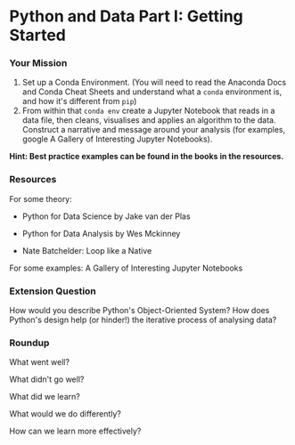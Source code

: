 # Python and Data Part I: Getting Started

### Your Mission

1. Set up a Conda Environment. \(You will need to read the Anaconda Docs and Conda Cheat Sheets and understand what a `conda` environment is, and how it's different from `pip`\)
2. From within that `conda env` create a Jupyter Notebook that reads in a data file, then cleans, visualises and applies an algorithm to the data. Construct a narrative and message around your analysis (for examples, google A Gallery of Interesting Jupyter Notebooks).

**Hint: Best practice examples can be found in the books in the resources.**

### Resources
For some theory:
* Python for Data Science by Jake van der Plas

* Python for Data Analysis by Wes Mckinney

* Nate Batchelder: Loop like a Native

For some examples: 
A Gallery of Interesting Jupyter Notebooks

### Extension Question

How would you describe Python's Object-Oriented System? How does Python's design help \(or hinder!\) the iterative process of analysing data?

### Roundup

What went well?

What didn't go well?

What did we learn?

What would we do differently?

How can we learn more effectively?

